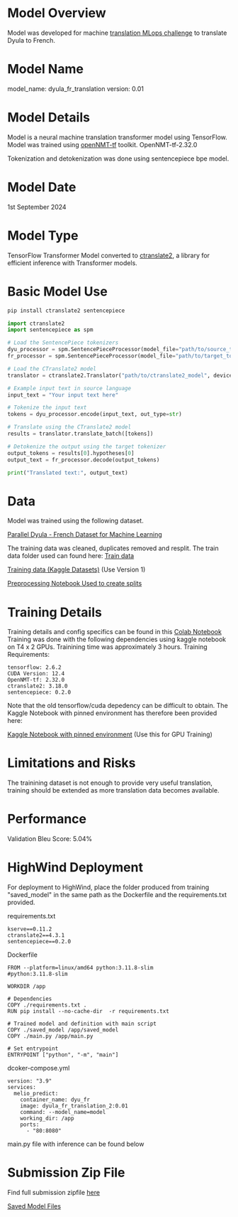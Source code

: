 # Model Overview

Model was developed for machine [translation MLops challenge](https://zindi.africa/competitions/melio-mlops-competition) to translate Dyula to French.

# Model Name

model_name: dyula_fr_translation
version: 0.01

# Model Details
Model is a neural machine translation transformer model using TensorFlow. Model was trained using [openNMT-tf](https://github.com/OpenNMT/OpenNMT-tf) toolkit.
 OpenNMT-tf-2.32.0

Tokenization and detokenization was done using sentencepiece bpe model.

# Model Date
1st September 2024

# Model Type
TensorFlow Transformer Model converted to [ctranslate2](https://opennmt.net/CTranslate2/), a library for efficient inference with Transformer models. 

# Basic Model Use

```python 
pip install ctranslate2 sentencepiece

import ctranslate2
import sentencepiece as spm

# Load the SentencePiece tokenizers
dyu_processor = spm.SentencePieceProcessor(model_file="path/to/source_tokenizer.model")
fr_processor = spm.SentencePieceProcessor(model_file="path/to/target_tokenizer.model")

# Load the CTranslate2 model
translator = ctranslate2.Translator("path/to/ctranslate2_model", device="cpu")  # Use "cuda" for GPU if available

# Example input text in source language
input_text = "Your input text here"

# Tokenize the input text
tokens = dyu_processor.encode(input_text, out_type=str)

# Translate using the CTranslate2 model
results = translator.translate_batch([tokens])

# Detokenize the output using the target tokenizer
output_tokens = results[0].hypotheses[0]
output_text = fr_processor.decode(output_tokens)

print("Translated text:", output_text)
```

# Data 

Model was trained using the following dataset.

[Parallel Dyula - French Dataset for Machine Learning](https://huggingface.co/datasets/uvci/Koumankan_mt_dyu_fr)

The training data was cleaned, duplicates removed and resplit. The train data folder used can found here:
[Train data](https://drive.google.com/drive/folders/1yDDNuBBYBji0SPaLhnxPBTSS0egKQfGl?usp=sharing)

[Training data (Kaggle Datasets)](https://www.kaggle.com/datasets/sitwala/dyu-fr-train-splits-v2/data) (Use Version 1)

[Preprocessing Notebook Used to create splits](https://colab.research.google.com/drive/1UUHhGprv__nTi7VtG0ZDS2tF5Pf2H1Ew?usp=sharing)

# Training Details

Training details and config specifics can be found in this [Colab Notebook](https://drive.google.com/file/d/1uFUCEc5m6yI_ya6IVis6ProN0V3ubj5X/view?usp=sharing)
Training was done with the following dependencies using kaggle notebook on T4 x 2 GPUs. Trainining time was approximately 3 hours.
Training Requirements:

```
tensorflow: 2.6.2
CUDA Version: 12.4 
OpenNMT-tf: 2.32.0
ctranslate2: 3.18.0
sentencepiece: 0.2.0
```

Note that the old tensorflow/cuda depedency can be difficult to obtain. The Kaggle Notebook with pinned environment has therefore been provided here:

[Kaggle Notebook with pinned environment](https://www.kaggle.com/code/sitwala/zindi-train-sub-v2/notebook?scriptVersionId=197161458) (Use this for GPU Training)

# Limitations and Risks

The trainining dataset is not enough to provide very useful translation, training should be extended as more translation data becomes available.

# Performance
Validation Bleu Score: 5.04%

# HighWind Deployment

For deployment to HighWind, place the folder produced from training "saved_model" in the same path as the Dockerfile and the requirements.txt provided. 

requirements.txt
```text
kserve==0.11.2
ctranslate2==4.3.1
sentencepiece==0.2.0
```

Dockerfile
```text
FROM --platform=linux/amd64 python:3.11.8-slim
#python:3.11.8-slim

WORKDIR /app

# Dependencies
COPY ./requirements.txt .
RUN pip install --no-cache-dir  -r requirements.txt

# Trained model and definition with main script
COPY ./saved_model /app/saved_model
COPY ./main.py /app/main.py

# Set entrypoint
ENTRYPOINT ["python", "-m", "main"]
```
dcoker-compose.yml
```text
version: "3.9"
services:
  melio_predict:
    container_name: dyu_fr
    image: dyula_fr_translation_2:0.01
    command: --model_name=model
    working_dir: /app
    ports:
      - "80:8080"   
```
main.py file with inference can be found below

# Submission Zip File
Find full submission zipfile [here](https://drive.google.com/file/d/1-o9tSUPh4mUqHqouj8nIC_Ts_wlD6MWc/view?usp=drive_link)

[Saved Model Files](https://drive.google.com/drive/folders/1-oUEfVMv_mE65zPU0T1J3rDJ3xMsnOYj?usp=drive_link)
